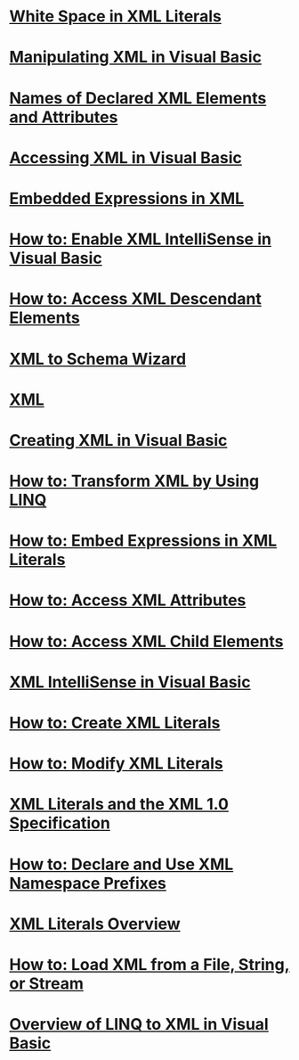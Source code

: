 # [White Space in XML Literals](white-space-in-xml-literals.md)
# [Manipulating XML in Visual Basic](manipulating-xml.md)
# [Names of Declared XML Elements and Attributes](names-of-declared-xml-elements-and-attributes.md)
# [Accessing XML in Visual Basic](accessing-xml.md)
# [Embedded Expressions in XML](embedded-expressions-in-xml.md)
# [How to: Enable XML IntelliSense in Visual Basic](how-to-enable-xml-intellisense.md)
# [How to: Access XML Descendant Elements](how-to-access-xml-descendant-elements.md)
# [XML to Schema Wizard](xml-to-schema-wizard.md)
# [XML](index.md)
# [Creating XML in Visual Basic](creating-xml.md)
# [How to: Transform XML by Using LINQ](how-to-transform-xml-by-using-linq.md)
# [How to: Embed Expressions in XML Literals](how-to-embed-expressions-in-xml-literals.md)
# [How to: Access XML Attributes](how-to-access-xml-attributes.md)
# [How to: Access XML Child Elements](how-to-access-xml-child-elements.md)
# [XML IntelliSense in Visual Basic](xml-intellisense.md)
# [How to: Create XML Literals](how-to-create-xml-literals.md)
# [How to: Modify XML Literals](how-to-modify-xml-literals.md)
# [XML Literals and the XML 1.0 Specification](xml-literals-and-the-xml-1-0-specification.md)
# [How to: Declare and Use XML Namespace Prefixes](how-to-declare-and-use-xml-namespace-prefixes.md)
# [XML Literals Overview](xml-literals-overview.md)
# [How to: Load XML from a File, String, or Stream](how-to-load-xml-from-a-file-string-or-stream.md)
# [Overview of LINQ to XML in Visual Basic](overview-of-linq-to-xml.md)
